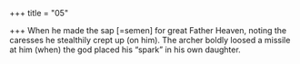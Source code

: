 +++
title = "05"

+++
When he made the sap [=semen] for great Father Heaven, noting the  caresses he stealthily crept up (on him).
The archer boldly loosed a missile at him (when) the god placed his  “spark” in his own daughter.